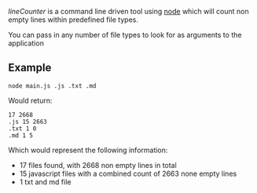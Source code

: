 _lineCounter_ is a command line driven tool using [node](http://nodejs.org) which will count non empty lines within predefined file types.

You can pass in any number of file types to look for as arguments to the application

## Example
    node main.js .js .txt .md

Would return:
```
17 2668
.js 15 2663
.txt 1 0
.md 1 5
```

Which would represent the following information:
- 17 files found, with 2668 non empty lines in total
- 15 javascript files with a combined count of 2663 none empty lines
- 1 txt and md file